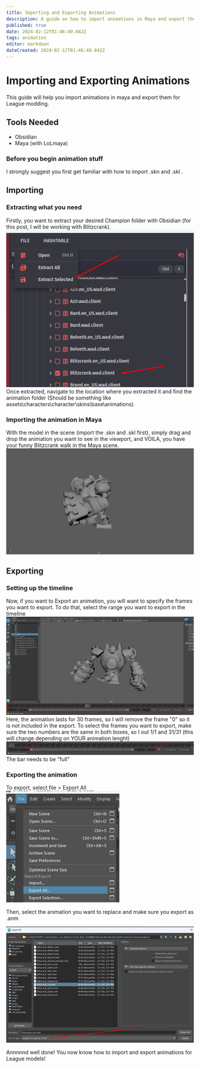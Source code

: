 ```yaml
---
title: Importing and Exporting Animations
description: A guide on how to import animations in Maya and export then for League modding
published: true
date: 2024-02-12T01:46:49.842Z
tags: animation
editor: markdown
dateCreated: 2024-02-12T01:46:49.842Z
---
```


# Importing and Exporting Animations
This guide will help you import animations in maya and export them for League modding.

## Tools Needed
- Obsidian
- Maya (with LoLmaya)

### Before you begin animation stuff
I strongly suggest you first get familiar with how to import .skn and .skl .

## Importing

### Extracting what you need

Firstly, you want to extract your desired Champion folder with Obsidian (for this post, I will be working with Blitzcrank). ![extracting_stuff.png](/user-pictures/goat/extracting_stuff.png)
Once extracted, navigate to the location where you extracted it and find the animation folder (Should be something like assets\characters\character\skins\base\animations).

### Importing the animation in Maya

With the model in the scene (import the .skn and .skl first), simply drag and drop the animation you want to see in the viewport, and VOILA, you have your funny Blitzcrank walk in the Maya scene.![cry_about_it.gif](/user-pictures/goat/cry_about_it.gif)

## Exporting
### Setting up the timeline
Now, if you want to Export an animation, you will want to specify the frames you want to export. To do that, select the range you want to export in the timeline ![timeline_show-off.png](/user-pictures/goat/timeline_show-off.png)
Here, the animation lasts for 30 frames, so I will remove the frame "0" so it is not included in the export. To select the frames you want to export, make sure the two numbers are the same in both boxes, so I out 1/1 and 31/31 (this will change depending on YOUR animation lenght)
![timeline_specification.png](/user-pictures/goat/timeline_specification.png)
The bar needs to be "full"

### Exporting the animation
To export, select file > Export All 
![export_all.png](/user-pictures/goat/export_all.png)

Then, select the animation you want to replace and make sure you export as .anm

![export_has_anm.png](/user-pictures/goat/export_has_anm.png)

Annnnnd well done! You now know how to import and export animations for League models!



